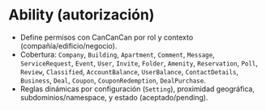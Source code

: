 # Ability (autorización)

- Define permisos con CanCanCan por rol y contexto (compañía/edificio/negocio).
- Cobertura: `Company`, `Building`, `Apartment`, `Comment`, `Message`, `ServiceRequest`, `Event`, `User`, `Invite`, `Folder`, `Amenity`, `Reservation`, `Poll`, `Review`, `Classified`, `AccountBalance`, `UserBalance`, `ContactDetails`, `Business`, `Deal`, `Coupon`, `CouponRedemption`, `DealPurchase`.
- Reglas dinámicas por configuración (`Setting`), proximidad geográfica, subdominios/namespace, y estado (aceptado/pending).

